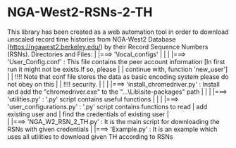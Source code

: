 # NGA-West2-RSNs-2-TH
This library has been created as a web automation tool in order to download unscaled record time histories from NGA-West2 Database (https://ngawest2.berkeley.edu/) by their Record Sequence Numbers (RSNs).
Directories and Files:
	|
	|===>	'\\local_configs'
	|		|
	|		|===>	'User_Config.conf' : This file contains the peer account information [In first run it might not be exists.If so, please 
	|		|							continue with, function 'new_user']
	|		|							!!!! Note that conf file stores the data as basic encoding system please do not obey on this 
	|		|							!!!! security.
	|		|
	|		|===>	'install_chromedriver.py' : Install and add the "chromedriver.exe" to the "...\Lib\site-packages" path
	|		|
	|		|===>	'utilities.py' : '.py' script contains useful functions
	|		|
	|		|===>	'user_configurations.py' :	'.py' script contains functions to read
	|									add existing user and
	|									find the credentials of existing user
	|			
	|
	|===>	'NGA_W2_RSN_2_TH.py' : It is the main script for downloading the RSNs with given credentials
	|
	|===>	'Example.py' : It is an example which uses all utilities to download given TH according to RSNs
